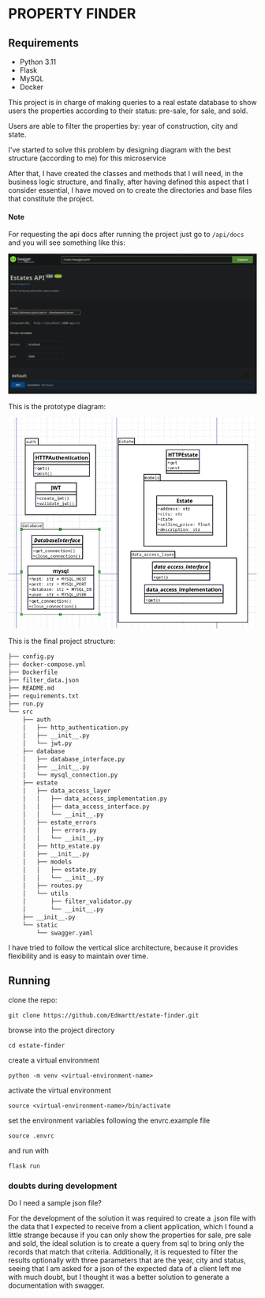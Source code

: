 # PROPERTY FINDER

## Requirements

- Python 3.11
- Flask
- MySQL
- Docker


This project is in charge of making queries to a real estate database to show users the properties according to their status: pre-sale, for sale, and sold.

Users are able to filter the properties by: year of construction, city and state.

I've started to solve this problem by designing diagram with the best structure (according to me) for this microservice


After that, I have created the classes and methods that I will need, in the business logic structure, and finally, after having defined this aspect that I consider essential, I have moved on to create the directories and base files that constitute the project.


#### Note

For requesting the api docs after running the project just go to `/api/docs` and you will see something like this:

![](https://github.com/Edmartt/estate-finder/blob/main/assets/swagger.png)


This is the prototype diagram:

![](https://github.com/Edmartt/estate-finder/blob/main/assets/prototype.png)

This is the final project structure:

```
├── config.py
├── docker-compose.yml
├── Dockerfile
├── filter_data.json
├── README.md
├── requirements.txt
├── run.py
└── src
    ├── auth
    │   ├── http_authentication.py
    │   ├── __init__.py
    │   └── jwt.py
    ├── database
    │   ├── database_interface.py
    │   ├── __init__.py
    │   └── mysql_connection.py
    ├── estate
    │   ├── data_access_layer
    │   │   ├── data_access_implementation.py
    │   │   ├── data_access_interface.py
    │   │   └── __init__.py
    │   ├── estate_errors
    │   │   ├── errors.py
    │   │   └── __init__.py
    │   ├── http_estate.py
    │   ├── __init__.py
    │   ├── models
    │   │   ├── estate.py
    │   │   └── __init__.py
    │   ├── routes.py
    │   └── utils
    │       ├── filter_validator.py
    │       └── __init__.py
    ├── __init__.py
    └── static
        └── swagger.yaml
```

I have tried to follow the vertical slice architecture, because it provides flexibility and is easy to maintain over time.


## Running

clone the repo:

```
git clone https://github.com/Edmartt/estate-finder.git
```
browse into the project directory

```
cd estate-finder
```

create a virtual environment

```
python -m venv <virtual-environment-name>
```

activate the virtual environment

```
source <virtual-environment-name>/bin/activate
```

set the environment variables following the envrc.example file

```
source .envrc
```

and run with

```
flask run
```



### doubts during development


Do I need a sample json file?

For the development of the solution it was required to create a .json file with the data that I expected to receive from a client application, which I found a little strange because if you can only show the properties for sale, pre sale and sold, the ideal solution is to create a query from sql to bring only the records that match that criteria. Additionally, it is requested to filter the results optionally with three parameters that are the year, city and status, seeing that I am asked for a json of the expected data of a client left me with much doubt, but I thought it was a better solution to generate a documentation with swagger.
